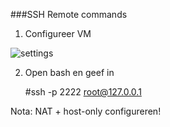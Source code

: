 ###SSH Remote commands

1) Configureer VM

![settings](http://puu.sh/gdfhI/521a01fd71.png)

2) Open bash en geef in

	#ssh -p 2222 root@127.0.0.1

Nota: NAT + host-only configureren!